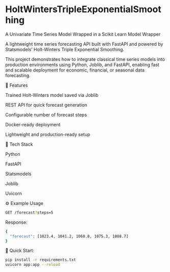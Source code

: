 # HoltWintersTripleExponentialSmoothing
A Univariate Time Series Model Wrapped in a Scikit Learn Model Wrapper

A lightweight time series forecasting API built with FastAPI and powered by Statsmodels’ Holt-Winters Triple Exponential Smoothing.

This project demonstrates how to integrate classical time series models into production environments using Python, Joblib, and FastAPI, enabling fast and scalable deployment for economic, financial, or seasonal data forecasting.

🚀 Features

Trained Holt-Winters model saved via Joblib

REST API for quick forecast generation

Configurable number of forecast steps

Docker-ready deployment

Lightweight and production-ready setup

🧩 Tech Stack

Python

FastAPI

Statsmodels

Joblib

Uvicorn

⚙️ Example Usage
```bash
GET /forecast?steps=5
```

Response:
```bash
{
  "forecast": [1023.4, 1041.2, 1060.8, 1075.3, 1088.7]
}
```
🐳 Quick Start:
```bash
pip install -r requirements.txt
uvicorn app:app --reload
```
